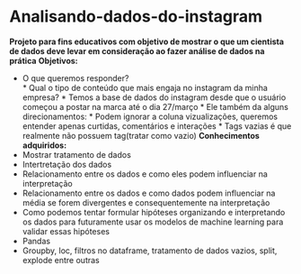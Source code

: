 # Analisando-dados-do-instagram
**Projeto para fins educativos com objetivo de mostrar o que um cientista de dados deve levar em consideração ao fazer análise de dados na prática**
**Objetivos:**
* O que queremos responder?</br>
      * Qual o tipo de conteúdo que mais engaja no instagram da minha empresa?
      * Temos a base de dados do instagram desde que o usuário começou a postar na marca até o dia 27/março
      * Ele também da alguns direcionamentos:
      * Podem ignorar a coluna vizualizações, queremos entender apenas curtidas, comentários e interações
      * Tags vazias é que realmente não possuem tag(tratar como vazio)
**Conhecimentos adquiridos:**
* Mostrar tratamento de dados
* Intertretação dos dados
* Relacionamento entre os dados e como eles podem influenciar na interpretação
* Relacionamento entre os dados e como dados podem influenciar na média se forem divergentes e consequentemente na interpretação
* Como podemos tentar formular hipóteses organizando e interpretando os dados para futuramente usar os modelos de machine learning para validar essas hipóteses
* Pandas
* Groupby, loc, filtros no dataframe, tratamento de dados vazios, split, explode entre outras
